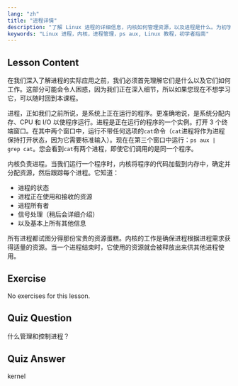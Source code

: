```yaml
---
lang: "zh"
title: "进程详情"
description: "了解 Linux 进程的详细信息，内核如何管理资源，以及进程是什么。为初学者理解进程概念。"
keywords: "Linux 进程，内核，进程管理，ps aux, Linux 教程，初学者指南"
---
```


## Lesson Content

在我们深入了解进程的实际应用之前，我们必须首先理解它们是什么以及它们如何工作。这部分可能会令人困惑，因为我们正在深入细节，所以如果您现在不想学习它，可以随时回到本课程。

进程，正如我们之前所说，是系统上正在运行的程序。更准确地说，是系统分配内存、CPU 和 I/O 以使程序运行。进程是正在运行的程序的一个实例。打开 3 个终端窗口。在其中两个窗口中，运行不带任何选项的`cat`命令（`cat`进程将作为进程保持打开状态，因为它需要标准输入）。现在在第三个窗口中运行：`ps aux | grep cat`。您会看到`cat`有两个进程，即使它们调用的是同一个程序。

内核负责进程。当我们运行一个程序时，内核将程序的代码加载到内存中，确定并分配资源，然后跟踪每个进程。它知道：

- 进程的状态
- 进程正在使用和接收的资源
- 进程所有者
- 信号处理（稍后会详细介绍）
- 以及基本上所有其他信息

所有进程都试图分得那份宝贵的资源蛋糕。内核的工作是确保进程根据进程需求获得适量的资源。当一个进程结束时，它使用的资源就会被释放出来供其他进程使用。

## Exercise

No exercises for this lesson.

## Quiz Question

什么管理和控制进程？

## Quiz Answer

kernel
